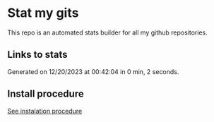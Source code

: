 # Stat my gits

This repo is an automated stats builder for all my github repositories.

## Links to stats


Generated on 12/20/2023 at 00:42:04 in 0 min, 2 seconds.

## Install procedure

[See instalation procedure](./src/install.md)
